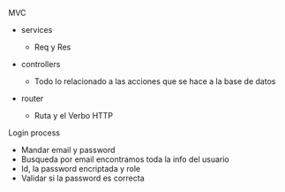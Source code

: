 MVC 

- services
    - Req y Res

- controllers
    - Todo lo relacionado a las acciones que se hace a la base de datos

- router
    - Ruta y el Verbo HTTP 


Login process
- Mandar email y password
- Busqueda por email encontramos toda la info del usuario
- Id, la password encriptada y role
- Validar si la password es correcta